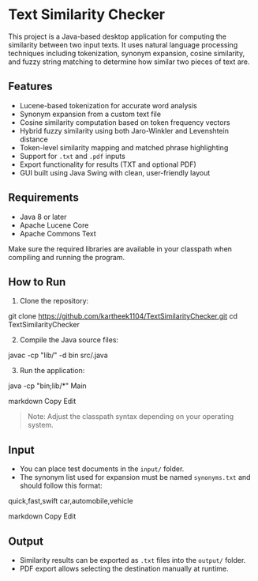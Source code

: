 # Text Similarity Checker

This project is a Java-based desktop application for computing the similarity between two input texts. It uses natural language processing techniques including tokenization, synonym expansion, cosine similarity, and fuzzy string matching to determine how similar two pieces of text are.

## Features

- Lucene-based tokenization for accurate word analysis
- Synonym expansion from a custom text file
- Cosine similarity computation based on token frequency vectors
- Hybrid fuzzy similarity using both Jaro-Winkler and Levenshtein distance
- Token-level similarity mapping and matched phrase highlighting
- Support for `.txt` and `.pdf` inputs
- Export functionality for results (TXT and optional PDF)
- GUI built using Java Swing with clean, user-friendly layout



## Requirements

- Java 8 or later
- Apache Lucene Core
- Apache Commons Text

Make sure the required libraries are available in your classpath when compiling and running the program.

## How to Run

1. Clone the repository:

git clone https://github.com/kartheek1104/TextSimilarityChecker.git
cd TextSimilarityChecker



2. Compile the Java source files:

javac -cp "lib/" -d bin src/.java


3. Run the application:

java -cp "bin;lib/*" Main

markdown
Copy
Edit

> Note: Adjust the classpath syntax depending on your operating system.

## Input

- You can place test documents in the `input/` folder.
- The synonym list used for expansion must be named `synonyms.txt` and should follow this format:

quick,fast,swift
car,automobile,vehicle

markdown
Copy
Edit

## Output

- Similarity results can be exported as `.txt` files into the `output/` folder.
- PDF export allows selecting the destination manually at runtime.
